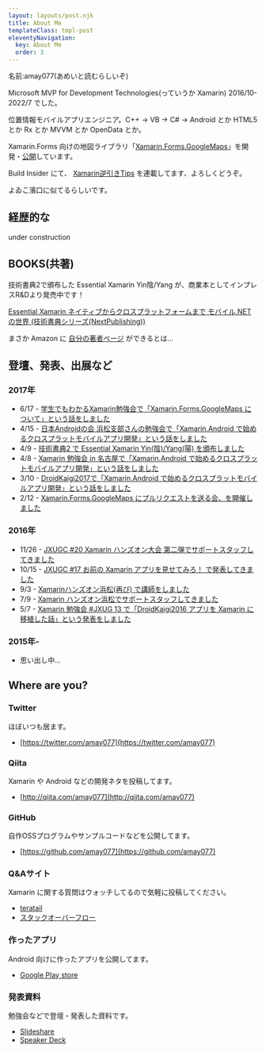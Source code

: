 ```yaml
---
layout: layouts/post.njk
title: About Me
templateClass: tmpl-post
eleventyNavigation:
  key: About Me
  order: 3
---
```


名前:amay077(あめいと読むらしいぞ)

Microsoft MVP for Development Technologies(っていうか Xamarin) 2016/10-2022/7 でした。

位置情報モバイルアプリエンジニア。C++ → VB → C# → Android とか HTML5 とか Rx とか MVVM とか OpenData とか。

Xamarin.Forms 向けの地図ライブラリ「[Xamarin.Forms.GoogleMaps](https://github.com/amay077/Xamarin.Forms.GoogleMaps)」を開発・[公開](https://www.nuget.org/packages/Xamarin.Forms.GoogleMaps/)しています。

Build Insider にて、 [Xamarin逆引きTips](http://www.buildinsider.net/mobile/xamarintips) を連載してます、よろしくどうぞ。

よゐこ濱口に似てるらしいです。

## 経歴的な

<!-- [こちらへ](/job_history/index.html) -->
under construction

## BOOKS(共著)

技術書典2で頒布した Essential Xamarin Yin陰/Yang が、商業本としてインプレスR&Dより発売中です！

[Essential Xamarin ネイティブからクロスプラットフォームまで モバイル.NETの世界 (技術書典シリーズ(NextPublishing))](http://amazon.jp/dp/4844397915/?tag=oku2008-22)

まさか Amazon に [自分の著者ページ](https://www.amazon.co.jp/%E5%A5%A5%E5%B1%B1-%E8%A3%95%E7%B4%B3/e/B07592PGK2/ref=dp_byline_cont_book_4) ができるとは…

## 登壇、発表、出展など

### 2017年

* 6/17 - [学生でもわかるXamarin勉強会で「Xamarin.Forms.GoogleMaps について」という話をしました](/posts/2017-06-17-had_a_session_about_xamarin_forms_googlemaps_in_jxug_nagoya/)
* 4/15 - [日本Androidの会 浜松支部さんの勉強会で「Xamarin.Android で始めるクロスプラットモバイルアプリ開発」という話をしました](/blog/2017/04/15/had_a_session_about_xamarin_android_in_jaghama/)
* 4/9 - [技術書典2 で Essential Xamarin Yin(陰)/Yang(陽) を頒布しました](/blog/2017/04/09/distributed_a_essential_xamarin_yin_yang_in_tech_book_fest2/)
* 4/8 - [Xamarin 勉強会 in 名古屋で「Xamarin.Android で始めるクロスプラットモバイルアプリ開発」という話をしました](/blog/2017/04/08/had_a_session_about_xamarin_android_in_jxug_nagoya/)
* 3/10 - [DroidKaigi2017で「Xamarin.Android で始めるクロスプラットモバイルアプリ開発」という話をしました](/blog/2017/03/10/had_a_session_about_xamarin_android_in_droidkaigi2017/)
* 2/12 - [Xamarin.Forms.GoogleMaps にプルリクエストを送る会、を開催しました](/blog/2017/02/13/we_had_a_meetup_aboud_send_pull_request_to_Xamarin_forms_googlemaps/)

### 2016年

* 11/26 - [JXUGC #20 Xamarin ハンズオン大会 第二弾でサポートスタッフしてきました](/blog/2016/11/28/joined_xamarin_hands_on_at_nagoya_part2/)
* 10/15 - [JXUGC #17 お前の Xamarin アプリを見せてみろ！ で発表してきました](/blog/2016/10/16/gave-presentation-in-xamarin-jxugc-17/)
* 9/3 - [Xamarinハンズオン浜松(再び) で講師をしました](/blog/2016/09/10/joined-xamarin-hads-on-ad-hamamatsu-revenge/)
* 7/9 - [Xamarin ハンズオン浜松でサポートスタッフしてきました](/blog/2016/07/10/joined_xamarin_hads_on_ad_hamamatsu/)
* 5/7 - [Xamarin 勉強会 #JXUG 13 で「DroidKaigi2016 アプリを Xamarin に移植した話」という発表をしました](/blog/2016/05/08/presentation-in-xamarin-jxug-13/)

### 2015年-

* 思い出し中…

## Where are you?

### Twitter

ほぼいつも居ます。

* [https://twitter.com/amay077](https://twitter.com/amay077)

### Qiita

Xamarin や Android などの開発ネタを投稿してます。

* [http://qiita.com/amay077](http://qiita.com/amay077)

### GitHub

自作OSSプログラムやサンプルコードなどを公開してます。

* [https://github.com/amay077](https://github.com/amay077)

### Q&Aサイト

Xamarin に関する質問はウォッチしてるので気軽に投稿してください。

* [teratail](https://teratail.com/users/amay077)
* [スタックオーバーフロー](http://ja.stackoverflow.com/users/15190/amay077)

### 作ったアプリ

Android 向けに作ったアプリを公開してます。

* [Google Play store](https://play.google.com/store/apps/developer?id=amay077&hl=ja)

### 発表資料

勉強会などで登壇・発表した資料です。

* [Slideshare](http://www.slideshare.net/amay077)
* [Speaker Deck](https://speakerdeck.com/amay077)
